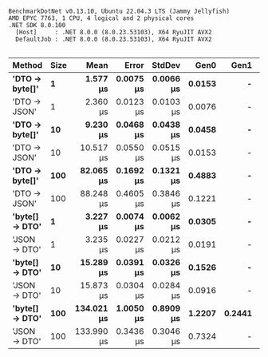```

BenchmarkDotNet v0.13.10, Ubuntu 22.04.3 LTS (Jammy Jellyfish)
AMD EPYC 7763, 1 CPU, 4 logical and 2 physical cores
.NET SDK 8.0.100
  [Host]     : .NET 8.0.0 (8.0.23.53103), X64 RyuJIT AVX2
  DefaultJob : .NET 8.0.0 (8.0.23.53103), X64 RyuJIT AVX2


```
| Method         | Size | Mean       | Error     | StdDev    | Gen0   | Gen1   | Allocated |
|--------------- |----- |-----------:|----------:|----------:|-------:|-------:|----------:|
| **&#39;DTO → byte[]&#39;** | **1**    |   **1.577 μs** | **0.0075 μs** | **0.0066 μs** | **0.0153** |      **-** |    **1320 B** |
| &#39;DTO → JSON&#39;   | 1    |   2.360 μs | 0.0123 μs | 0.0103 μs | 0.0076 |      - |     776 B |
| **&#39;DTO → byte[]&#39;** | **10**   |   **9.230 μs** | **0.0468 μs** | **0.0438 μs** | **0.0458** |      **-** |    **4920 B** |
| &#39;DTO → JSON&#39;   | 10   |  10.517 μs | 0.0550 μs | 0.0515 μs | 0.0153 |      - |    1712 B |
| **&#39;DTO → byte[]&#39;** | **100**  |  **82.065 μs** | **0.1692 μs** | **0.1321 μs** | **0.4883** |      **-** |   **40968 B** |
| &#39;DTO → JSON&#39;   | 100  |  88.248 μs | 0.4605 μs | 0.3846 μs | 0.1221 |      - |   11288 B |
| **&#39;byte[] → DTO&#39;** | **1**    |   **3.227 μs** | **0.0074 μs** | **0.0062 μs** | **0.0305** |      **-** |    **2672 B** |
| &#39;JSON → DTO&#39;   | 1    |   3.235 μs | 0.0227 μs | 0.0212 μs | 0.0191 |      - |    1800 B |
| **&#39;byte[] → DTO&#39;** | **10**   |  **15.289 μs** | **0.0391 μs** | **0.0326 μs** | **0.1526** |      **-** |   **13592 B** |
| &#39;JSON → DTO&#39;   | 10   |  15.873 μs | 0.0304 μs | 0.0284 μs | 0.0916 |      - |    8488 B |
| **&#39;byte[] → DTO&#39;** | **100**  | **134.021 μs** | **1.0050 μs** | **0.8909 μs** | **1.2207** | **0.2441** |  **118824 B** |
| &#39;JSON → DTO&#39;   | 100  | 133.990 μs | 0.3436 μs | 0.3046 μs | 0.7324 |      - |   73192 B |
